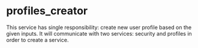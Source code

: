 # profiles_creator
This service has single responsibility: create new user profile based on the given inputs. It will communicate with two services: security and profiles in order to create a service.
